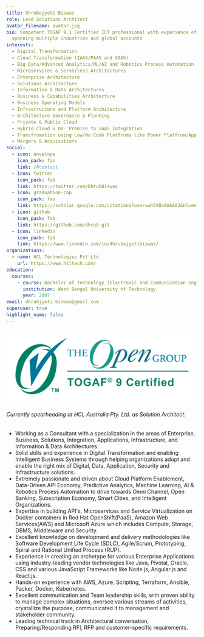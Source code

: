 ```yaml
---
title: Dhrubajyoti Biswas
role: Lead Solutions Architect
avatar_filename: avatar.jpg
bio: Competent TOGAF 9.1 Certified ICT professional with experience of 14+ years
  spanning multiple industries and global accounts
interests:
  - Digital Transformation
  - Cloud Transformation (IAAS/PAAS and SAAS)
  - Big Data/Advanced Analytics/ML/AI and Robotics Process Automation
  - Microservices & Serverless Architectures
  - Enterprise Architecture
  - Solutions Architecture
  - Information & Data Architectures
  - Business & Capabilities Architecture
  - Business Operating Models
  - Infrastructure and Platform Architecture
  - Architecture Governance & Planning
  - Private & Public Cloud
  - Hybrid Cloud & On- Premise to SAAS Integration
  - Transfromation using Low/No Code Platfroms like Power Platfrom/App Maker
  - Mergers & Acquisitions
social:
  - icon: envelope
    icon_pack: fas
    link: /#contact
  - icon: twitter
    icon_pack: fab
    link: https://twitter.com/DhrubBiswas
  - icon: graduation-cap
    icon_pack: fas
    link: https://scholar.google.com/citations?user=wh5V8x8AAAAJ&hl=en
  - icon: github
    icon_pack: fab
    link: https://github.com/dhrub-git
  - icon: linkedin
    icon_pack: fab
    link: https://www.linkedin.com/in/dhrubajyotibiswas/
organizations:
  - name: HCL Technologies Pvt Ltd
    url: https://www.hcltech.com/
education:
  courses:
    - course: Bachelor of Technology (Electronic and Communication Engineering)
      institution: West Bengal University of Technology
      year: 2007
email: dhrubjyoti.biswas@gmail.com
superuser: true
highlight_name: false
---
```

![](togaf.png)

###### Currently spearheading at HCL Australia Pty. Ltd. as Solution Architect.

* Working as a Consultant with a specialization in the areas of Enterprise, Business, Solutions, Integration, Applications, Infrastructure, and Information & Data Architectures.
* Solid skills and experience in Digital Transformation and enabling Intelligent Business Systems through helping organizations adopt and enable the right mix of Digital, Data, Application, Security and Infrastructure solutions.
* Extremely passionate and driven about Cloud Platform Enablement, Data-Driven API Economy, Predictive Analytics, Machine Learning, AI & Robotics Process Automation to drive towards Omni Channel, Open Banking, Subscription Economy, Smart Cities, and Intelligent Organizations.
* Expertise in building API's, Microservices and Service Virtualization on Docker containers in Red Hat OpenShift(PaaS), Amazon Web Services(AWS) and Microsoft Azure which includes Compute, Storage, DBMS, Middleware and Security.
* Excellent knowledge on development and delivery methodologies like Software Development Life Cycle (SDLC), Agile/Scrum, Prototyping, Spiral and Rational Unified Process (RUP).
* Experience in creating an archetype for various Enterprise Applications using industry-leading vendor technologies like Java, Pivotal, Oracle, CSS and various JavaScript Frameworks like Node.js, Angular.js and React.js.
* Hands-on experience with AWS, Azure, Scripting, Terraform, Ansible, Packer, Docker, Kubernetes. 
* Excellent communication and Team leadership skills, with proven ability to manage complex situations, oversee various streams of activities, crystallize the purpose, communicated it to management and stakeholder community.
* Leading technical track in Architectural conversation, Preparing/Responding RFI, RFP and customer-specific requirements.